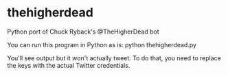 # thehigherdead
Python port of Chuck Ryback's @TheHigherDead bot

You can run this program in Python as is:
    python thehigherdead.py
 
You'll see output but it won't actually tweet. To do that, you need to replace the keys with the actual Twitter credentials.
